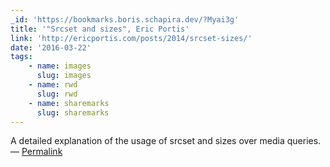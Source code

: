 ```yaml
---
_id: 'https://bookmarks.boris.schapira.dev/?Myai3g'
title: '"Srcset and sizes", Eric Portis'
link: 'http://ericportis.com/posts/2014/srcset-sizes/'
date: '2016-03-22'
tags:
    - name: images
      slug: images
    - name: rwd
      slug: rwd
    - name: sharemarks
      slug: sharemarks
---
```


A detailed explanation of the usage of srcset and sizes over media queries.
<br>&#8212;
<a href="https://bookmarks.boris.schapira.dev/?Myai3g" title="Permalink">Permalink</a>
